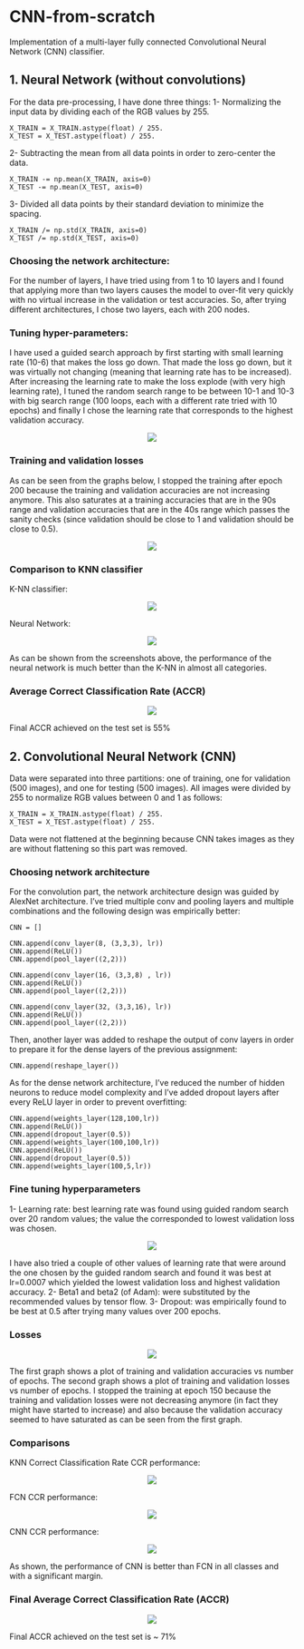 # CNN-from-scratch
Implementation of a multi-layer fully connected Convolutional Neural Network (CNN) classifier.

## 1. Neural Network (without convolutions)

For the data pre-processing, I have done three things:
1-	Normalizing the input data by dividing each of the RGB values by 255.
```
X_TRAIN = X_TRAIN.astype(float) / 255.
X_TEST = X_TEST.astype(float) / 255.
```

2-	Subtracting the mean from all data points in order to zero-center the data.
```
X_TRAIN -= np.mean(X_TRAIN, axis=0)
X_TEST -= np.mean(X_TEST, axis=0)
```

3-	Divided all data points by their standard deviation to minimize the spacing.
```
X_TRAIN /= np.std(X_TRAIN, axis=0)
X_TEST /= np.std(X_TEST, axis=0)
```

### Choosing the network architecture:
For the number of layers, I have tried using from 1 to 10 layers and I found that applying more than two layers causes the model to over-fit very quickly with no virtual increase in the validation or test accuracies. So, after trying different architectures, I chose two layers, each with 200 nodes.

### Tuning hyper-parameters:
I have used a guided search approach by first starting with small learning rate (10-6) that makes the loss go down. That made the loss go down, but it was virtually not changing (meaning that learning rate has to be increased). After increasing the learning rate to make the loss explode (with very high learning rate), I tuned the random search range to be between 10-1 and 10-3 with big search range (100 loops, each with a different rate tried with 10 epochs) and finally I chose the learning rate that corresponds to the highest validation accuracy.

<p align="center">
<img src="hyper_parameters.png">
</p>

### Training and validation losses
As can be seen from the graphs below, I stopped the training after epoch 200 because the training and validation accuracies are not increasing anymore.  This also saturates at a training accuracies that are in the 90s range and validation accuracies that are in the 40s range which passes the sanity checks (since validation should be close to 1 and validation should be close to 0.5).

<p align="center">
<img src="train_val_loss.png">
</p>

### Comparison to KNN classifier

K-NN classifier:

<p align="center">
<img src="knn_compare.png">
</p>

Neural Network:

<p align="center">
<img src="nn_compare.png">
</p>

As can be shown from the screenshots above, the performance of the neural network is much better than the K-NN in almost all categories. 

### Average Correct Classification Rate (ACCR)

<p align="center">
<img src="accr.png">
</p>

Final ACCR achieved on the test set is 55%

## 2. Convolutional Neural Network (CNN)

Data were separated into three partitions: one of training, one for validation (500 images), and one for testing (500 images). All images were divided by 255 to normalize RGB values between 0 and 1 as follows:
```
X_TRAIN = X_TRAIN.astype(float) / 255.
X_TEST = X_TEST.astype(float) / 255.
```

Data were not flattened at the beginning because CNN takes images as they are without flattening so this part was removed.

### Choosing network architecture 
For the convolution part, the network architecture design was guided by AlexNet architecture. I’ve tried multiple conv and pooling layers and multiple combinations and the following design was empirically better:
```
CNN = []

CNN.append(conv_layer(8, (3,3,3), lr))
CNN.append(ReLU())
CNN.append(pool_layer((2,2)))

CNN.append(conv_layer(16, (3,3,8) , lr))
CNN.append(ReLU())
CNN.append(pool_layer((2,2)))

CNN.append(conv_layer(32, (3,3,16), lr))
CNN.append(ReLU())
CNN.append(pool_layer((2,2)))
```

Then, another layer was added to reshape the output of conv layers in order to prepare it for the dense layers of the previous assignment:
```
CNN.append(reshape_layer())
```


As for the dense network architecture, I’ve reduced the number of hidden neurons to reduce model complexity and I’ve added dropout layers after every ReLU layer in order to prevent overfitting:
```
CNN.append(weights_layer(128,100,lr))
CNN.append(ReLU())
CNN.append(dropout_layer(0.5))
CNN.append(weights_layer(100,100,lr))
CNN.append(ReLU())
CNN.append(dropout_layer(0.5))
CNN.append(weights_layer(100,5,lr))
```

### Fine tuning hyperparameters
1-	Learning rate: best learning rate was found using guided random search over 20 random values; the value the corresponded to lowest validation loss was chosen.

<p align="center">
<img src="random_search.png">
</p>

I have also tried a couple of other values of learning rate that were around the one chosen by the guided random search and found it was best at lr=0.0007 which yielded the lowest validation loss and highest validation accuracy.
2-	Beta1 and beta2 (of Adam): were substituted by the recommended values by tensor flow.
3-	Dropout: was empirically found to be best at 0.5 after trying many values over 200 epochs.

### Losses
<p align="center">
<img src="train_val_loss.png">
</p>

The first graph shows a plot of training and validation accuracies vs number of epochs. The second graph shows a plot of training and validation losses vs number of epochs.
I stopped the training at epoch 150 because the training and validation losses were not decreasing anymore (in fact they might have started to increase) and also because the validation accuracy seemed to have saturated as can be seen from the first graph.

### Comparisons
KNN Correct Classification Rate CCR performance:

<p align="center">
<img src="knn_ccr.png">
</p>

FCN CCR performance:
<p align="center">
<img src="fcn_ccr.png">
</p>

CNN CCR performance:
<p align="center">
<img src="cnn_ccr.png">
</p>

As shown, the performance of CNN is better than FCN in all classes and with a significant margin.

### Final Average Correct Classification Rate (ACCR)

<p align="center">
<img src="result.png">
</p>

Final ACCR achieved on the test set is ~ 71%

















